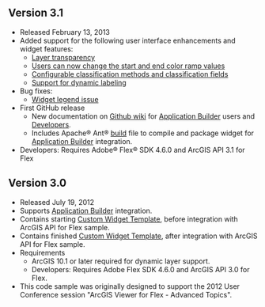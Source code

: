 ## Version 3.1

* Released February 13, 2013
* Added support for the following user interface enhancements and widget features:
    * [Layer transparency](../../issues/7)
    * [Users can now change the start and end color ramp values](../../issues/8)
    * [Configurable classification methods and classification fields](../../issues/9)
    * [Support for dynamic labeling](../../issues/10)
* Bug fixes:
    * [Widget legend issue](../../issues/11)
* First GitHub release
    * New documentation on [Github wiki](../../wiki) for [Application Builder](../../wiki/Application-Builder) users and [Developers](../../wiki/Developers).
    * Includes Apache&reg; Ant&reg; [build](build.xml) file to compile and package widget for [Application Builder](http://resources.arcgis.com/en/help/flex-viewer/concepts/01m3/01m30000004m000000.htm) integration.
* Developers: Requires Adobe&reg; Flex&reg; SDK 4.6.0 and ArcGIS API 3.1 for Flex

## Version 3.0

* Released July 19, 2012
* Supports [Application Builder](http://resources.arcgis.com/en/help/flex-viewer/concepts/01m3/01m30000004m000000.htm "Viewer concepts") integration.
* Contains starting [Custom Widget Template](../../tree/3.0-CustomWidgetTemplate), before integration with ArcGIS API for Flex sample.
* Contains finished [Custom Widget Template](../../tree/3.0-CustomWidgetComplete), after integration with ArcGIS API for Flex sample.
* Requirements
    * ArcGIS 10.1 or later required for dynamic layer support.
    * Developers: Requires Adobe Flex SDK 4.6.0 and ArcGIS API 3.0 for Flex.
* This code sample was originally designed to support the 2012 User Conference session "ArcGIS Viewer for Flex - Advanced Topics".